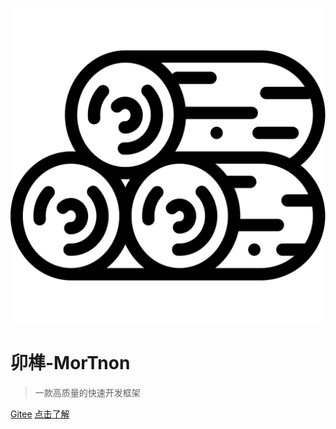<!-- _coverpage.md -->

![logo](_media/mortnon.svg ':size=20%')

# 卯榫-MorTnon

> 一款高质量的快速开发框架

[Gitee](https://gitee.com/mortise-and-tenon/mortnon)
[点击了解](README.md)